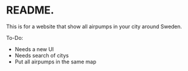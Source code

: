 README.
======

This is for a website that show all airpumps in your city around Sweden.


To-Do:
* Needs a new UI
* Needs search of citys
* Put all airpumps in the same map
